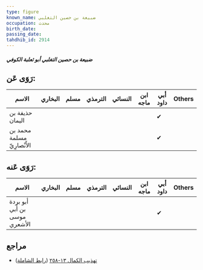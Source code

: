 ```yaml
---
type: figure
known_name: ضبيعة بن حصين التغلبي
occupation: محدث
birth_date:
passing_date:
tahdhib_id: 2914
---
```

##### ضبيعة بن حصين التغلبي أبو ثعلبة الكوفي

## رَوَى عَن:
| الاسم                      | البخاري | مسلم | الترمذي | النسائي | ابن ماجه | أبي داود | Others |
| -------------------------- | ------- | ---- | ------- | ------- | -------- | -------- | ------ |
| حذيفة بن اليمان            |         |      |         |         |          | ✔        |        |
| محمد بن مسلمة الأَنْصارِيّ |         |      |         |         |          | ✔        |        |
## رَوَى عَنه:
| الاسم                         | البخاري | مسلم | الترمذي | النسائي | ابن ماجه | أبي داود | Others |
| ----------------------------- | ------- | ---- | ------- | ------- | -------- | -------- | ------ |
| أبو بردة بن أَبي موسى الأشعري |         |      |         |         |          | ✔        |        |
## مراجع
- [تهذيب الكمال ١٣-٢٥٨](obsidian://open?vault=Tahdhib-al-Kamal&file=Figures/٢٩١٤-ضبيعة%20بن%20حصين%20التغلبي%20أبو%20ثعلبة%20الكوفي) ([رابط الشاملة](https://shamela.ws/book/3722/6639))